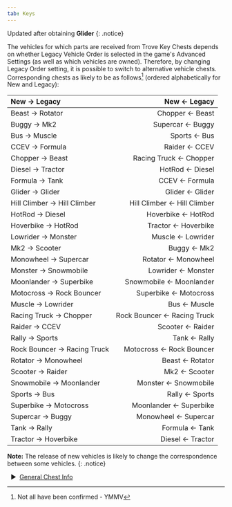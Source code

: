 ```yaml
---
tab: Keys
---
```

Updated after obtaining **Glider**
{: .notice}

The vehicles for which parts are received from Trove Key Chests depends on whether Legacy Vehicle Order is selected in the game's Advanced Settings (as well as which vehicles are owned). Therefore, by changing Legacy Order setting, it is possible to switch to alternative vehicle chests.  Corresponding chests as likely to be as follows[^1] (ordered alphabetically for New and Legacy):  


New → Legacy | New ← Legacy   
:-- | --:  
Beast → Rotator | Chopper ← Beast  
Buggy → Mk2 | Supercar ← Buggy  
Bus → Muscle | Sports ← Bus  
CCEV → Formula | Raider ← CCEV  
Chopper → Beast | Racing Truck ← Chopper  
Diesel → Tractor | HotRod ← Diesel  
Formula → Tank | CCEV ← Formula  
Glider → Glider | Glider ← Glider  
Hill Climber → Hill Climber | Hill Climber ← Hill Climber  
HotRod → Diesel | Hoverbike ← HotRod  
Hoverbike → HotRod | Tractor ← Hoverbike  
Lowrider → Monster | Muscle ← Lowrider  
Mk2 → Scooter | Buggy ← Mk2  
Monowheel → Supercar | Rotator ← Monowheel  
Monster → Snowmobile | Lowrider ← Monster  
Moonlander → Superbike | Snowmobile ← Moonlander  
Motocross → Rock Bouncer | Superbike ← Motocross  
Muscle → Lowrider | Bus ← Muscle  
Racing Truck → Chopper | Rock Bouncer ← Racing Truck  
Raider → CCEV | Scooter ← Raider  
Rally → Sports | Tank ← Rally  
Rock Bouncer → Racing Truck | Motocross ← Rock Bouncer  
Rotator → Monowheel | Beast ← Rotator  
Scooter → Raider | Mk2 ← Scooter  
Snowmobile → Moonlander | Monster ← Snowmobile  
Sports → Bus | Rally ← Sports  
Superbike → Motocross | Moonlander ← Superbike  
Supercar → Buggy | Monowheel ← Supercar  
Tank → Rally | Formula ← Tank  
Tractor → Hoverbike | Diesel ← Tractor    
  
**Note:** The release of new vehicles is likely to change the correspondence between some vehicles. 
{: .notice}
  
[^1]: Not all have been confirmed - YMMV
  
&nbsp; ▶︎ &nbsp;[General Chest Info](/chests/)

